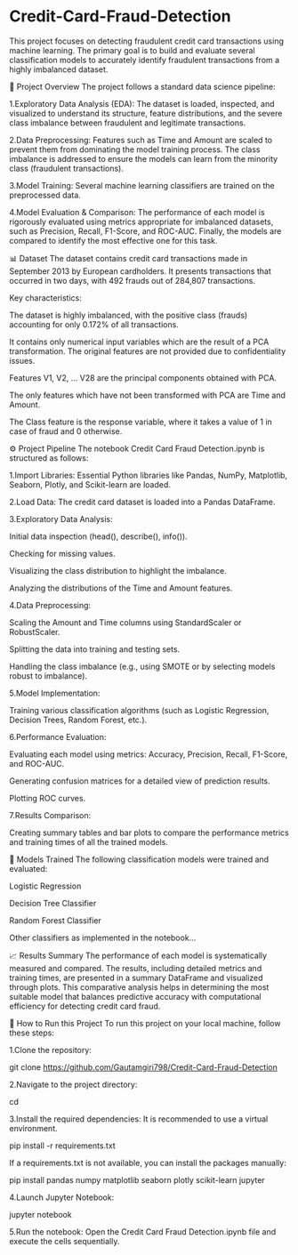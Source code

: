 # Credit-Card-Fraud-Detection
This project focuses on detecting fraudulent credit card transactions using machine learning. The primary goal is to build and evaluate several classification models to accurately identify fraudulent transactions from a highly imbalanced dataset.


📖 Project Overview
The project follows a standard data science pipeline:

1.Exploratory Data Analysis (EDA): The dataset is loaded, inspected, and visualized to understand its structure, feature distributions, and the severe class imbalance between fraudulent and legitimate transactions.

2.Data Preprocessing: Features such as Time and Amount are scaled to prevent them from dominating the model training process. The class imbalance is addressed to ensure the models can learn from the minority class (fraudulent transactions).

3.Model Training: Several machine learning classifiers are trained on the preprocessed data.

4.Model Evaluation & Comparison: The performance of each model is rigorously evaluated using metrics appropriate for imbalanced datasets, such as Precision, Recall, F1-Score, and ROC-AUC. Finally, the models are compared to identify the most effective one for this task.


📊 Dataset
The dataset contains credit card transactions made in September 2013 by European cardholders. It presents transactions that occurred in two days, with 492 frauds out of 284,807 transactions.

Key characteristics:

  The dataset is highly imbalanced, with the positive class (frauds) accounting for only 0.172% of all transactions.

  It contains only numerical input variables which are the result of a PCA transformation. The original features are not provided due to confidentiality issues.

  Features V1, V2, ... V28 are the principal components obtained with PCA.

  The only features which have not been transformed with PCA are Time and Amount.

  The Class feature is the response variable, where it takes a value of 1 in case of fraud and 0 otherwise.


⚙️ Project Pipeline
The notebook Credit Card Fraud Detection.ipynb is structured as follows:

1.Import Libraries: Essential Python libraries like Pandas, NumPy, Matplotlib, Seaborn, Plotly, and Scikit-learn are loaded.

2.Load Data: The credit card dataset is loaded into a Pandas DataFrame.

3.Exploratory Data Analysis:

  Initial data inspection (head(), describe(), info()).

  Checking for missing values.

  Visualizing the class distribution to highlight the imbalance.

  Analyzing the distributions of the Time and Amount features.

4.Data Preprocessing:

  Scaling the Amount and Time columns using StandardScaler or RobustScaler.

  Splitting the data into training and testing sets.

  Handling the class imbalance (e.g., using SMOTE or by selecting models robust to imbalance).

5.Model Implementation:

  Training various classification algorithms (such as Logistic Regression, Decision Trees, Random Forest, etc.).

6.Performance Evaluation:

  Evaluating each model using metrics: Accuracy, Precision, Recall, F1-Score, and ROC-AUC.

  Generating confusion matrices for a detailed view of prediction results.

  Plotting ROC curves.

7.Results Comparison:

  Creating summary tables and bar plots to compare the performance metrics and training times of all the trained models.


🤖 Models Trained
The following classification models were trained and evaluated:

  Logistic Regression

  Decision Tree Classifier

  Random Forest Classifier

  Other classifiers as implemented in the notebook...


📈 Results Summary
The performance of each model is systematically measured and compared. The results, including detailed metrics and training times, are presented in a summary DataFrame and visualized through plots. This comparative analysis helps in determining the most suitable model that balances predictive accuracy with computational efficiency for detecting credit card fraud.


🚀 How to Run this Project
To run this project on your local machine, follow these steps:

1.Clone the repository:

  git clone https://github.com/Gautamgiri798/Credit-Card-Fraud-Detection

2.Navigate to the project directory:

  cd <project-directory>

3.Install the required dependencies:
  It is recommended to use a virtual environment.

  pip install -r requirements.txt

  If a requirements.txt is not available, you can install the packages manually:

  pip install pandas numpy matplotlib seaborn plotly scikit-learn jupyter

4.Launch Jupyter Notebook:

  jupyter notebook

5.Run the notebook:
  Open the Credit Card Fraud Detection.ipynb file and execute the cells sequentially.
